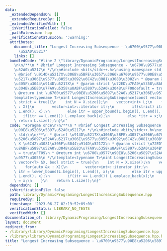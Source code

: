 ```yaml
---
data:
  _extendedDependsOn: []
  _extendedRequiredBy: []
  _extendedVerifiedWith: []
  _isVerificationFailed: false
  _pathExtension: hpp
  _verificationStatusIcon: ':warning:'
  attributes:
    document_title: "Longest Increasing Subsequence - \u6700\u9577\u90E8\u5206\u5897\
      \u52A0\u5217"
    links: []
  bundledCode: "#line 2 \"library/DynamicPrograming/LongestIncreasingSubsequence.hpp\"\
    \n\n/**\n * @brief Longest Increasing Subsequence - \u6700\u9577\u90E8\u5206\u5897\
    \u52A0\u5217\n */\n\n#include <bits/stdc++.h>\nusing namespace std;\n\n/**\n *\
    \ @brief \u914D\u5217X\u306B\u5BFE\u3057\u3066\u6700\u9577\u90E8\u5206\u5897\u52A0\
    \u5217\u306E\u9577\u3055\u3092\u6C42\u3081\u308B\u3002\n * @param X \u6C42\u3081\
    \u305F\u3044\u914D\u5217X\n * @param strict \u72ED\u7FA9\u5358\u8ABF\u5897\u52A0\
    \u304B\u5E83\u7FA9\u5358\u8ABF\u5897\u52A0\u304B\uFF08default = true\uFF09\n *\
    \ @return int \u6700\u9577\u90E8\u5206\u5897\u52A0\u5217\u306E\u9577\u3055\n */\n\
    template<typename T>\nint LongestIncreasingSubsequence(const vector<T> &X, bool\
    \ strict = true){\n    int N = X.size();\n    vector<int> L;\n    for(auto &x\
    \ : X){\n        vector<int>::iterator itr;\n        if(strict) itr = lower_bound(L.begin(),\
    \ L.end(), x);\n        else itr = upper_bound(L.begin(), L.end(), x);\n     \
    \   if(itr == L.end()) L.emplace_back(x);\n        else *itr = x;\n    }\n   \
    \ return L.size();\n}\n"
  code: "#pragma once\n\n/**\n * @brief Longest Increasing Subsequence - \u6700\u9577\
    \u90E8\u5206\u5897\u52A0\u5217\n */\n\n#include <bits/stdc++.h>\nusing namespace\
    \ std;\n\n/**\n * @brief \u914D\u5217X\u306B\u5BFE\u3057\u3066\u6700\u9577\u90E8\
    \u5206\u5897\u52A0\u5217\u306E\u9577\u3055\u3092\u6C42\u3081\u308B\u3002\n * @param\
    \ X \u6C42\u3081\u305F\u3044\u914D\u5217X\n * @param strict \u72ED\u7FA9\u5358\
    \u8ABF\u5897\u52A0\u304B\u5E83\u7FA9\u5358\u8ABF\u5897\u52A0\u304B\uFF08default\
    \ = true\uFF09\n * @return int \u6700\u9577\u90E8\u5206\u5897\u52A0\u5217\u306E\
    \u9577\u3055\n */\ntemplate<typename T>\nint LongestIncreasingSubsequence(const\
    \ vector<T> &X, bool strict = true){\n    int N = X.size();\n    vector<int> L;\n\
    \    for(auto &x : X){\n        vector<int>::iterator itr;\n        if(strict)\
    \ itr = lower_bound(L.begin(), L.end(), x);\n        else itr = upper_bound(L.begin(),\
    \ L.end(), x);\n        if(itr == L.end()) L.emplace_back(x);\n        else *itr\
    \ = x;\n    }\n    return L.size();\n}"
  dependsOn: []
  isVerificationFile: false
  path: library/DynamicPrograming/LongestIncreasingSubsequence.hpp
  requiredBy: []
  timestamp: '2023-06-27 02:19:52+09:00'
  verificationStatus: LIBRARY_NO_TESTS
  verifiedWith: []
documentation_of: library/DynamicPrograming/LongestIncreasingSubsequence.hpp
layout: document
redirect_from:
- /library/library/DynamicPrograming/LongestIncreasingSubsequence.hpp
- /library/library/DynamicPrograming/LongestIncreasingSubsequence.hpp.html
title: "Longest Increasing Subsequence - \u6700\u9577\u90E8\u5206\u5897\u52A0\u5217"
---
```

